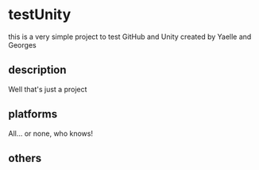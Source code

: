 # testUnity
this is a very simple project to test GitHub and Unity created by Yaelle and Georges

## description
Well that's just a project

## platforms
All... or none, who knows!

## others
